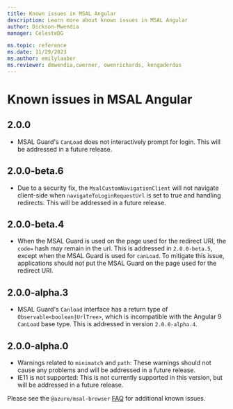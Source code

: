 ```yaml
---
title: Known issues in MSAL Angular
description: Learn more about known issues in MSAL Angular
author: Dickson-Mwendia
manager: CelesteDG

ms.topic: reference
ms.date: 11/29/2023
ms.author: emilylauber
ms.reviewer: dmwendia,cwerner, owenrichards, kengaderdus
---
```

# Known issues in MSAL Angular

## 2.0.0
* MSAL Guard's `CanLoad` does not interactively prompt for login. This will be addressed in a future release.

## 2.0.0-beta.6
* Due to a security fix, the `MsalCustomNavigationClient` will not navigate client-side when `navigateToLoginRequestUrl` is set to true and handling redirects. This will be addressed in a future release.

## 2.0.0-beta.4
* When the MSAL Guard is used on the page used for the redirect URI, the `code=` hash may remain in the url. This is addressed in `2.0.0-beta.5`, except when the MSAL Guard is used for `canLoad`. To mitigate this issue, applications should not put the MSAL Guard on the page used for the redirect URI.

## 2.0.0-alpha.3
* MSAL Guard's `Canload` interface has a return type of `Observable<boolean|UrlTree>`, which is incompatible with the Angular 9 `CanLoad` base type. This is addressed in version `2.0.0-alpha.4`.

## 2.0.0-alpha.0
* Warnings related to `minimatch` and `path`: These warnings should not cause any problems and will be addressed in a future release.
* IE11 is not supported: This is not currently supported in this version, but will be addressed in a future release.

Please see the `@azure/msal-browser` [FAQ](https://github.com/AzureAD/microsoft-authentication-library-for-js/blob/dev/lib/msal-browser/FAQ.md#why-is-there-no-access-token-returned-from-acquiretokensilent) for additional known issues.
